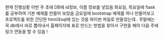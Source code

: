 현재 진행상황 
이번 주 초에 DB에 id정보, 이름 정보를 넣었음
화요일, 목요일에 flask를 공부하여 기본 예제를 만들어 보았음
금요일에 bootstrap 예제를 하나 만들어보고 프로젝트를 위한 간단한 html과sql에 있는 것을 파이썬 파일로 만들었는데.. 주말에는 꼭 db에서 바로 뽑아내서 홈페이지에 표로 만드는 방법을 찾아서 구현을 해야 다음 주에 링크 연동을 할 수 있음 !
